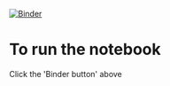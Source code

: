 [![Binder](https://mybinder.org/badge_logo.svg)](https://mybinder.org/v2/gh/lynnlangit/blastn/master?urlpath=https%3A%2F%2Fgithub.com%2Flynnlangit%2Fblastn%2Fblob%2Fmaster%2Fnotebook%2FBlast-Tutorial.ipynb)

# To run the notebook  

Click the 'Binder button' above

